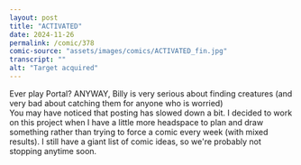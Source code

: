 ```yaml
---
layout: post
title: "ACTIVATED"
date: 2024-11-26
permalink: /comic/378
comic-source: "assets/images/comics/ACTIVATED_fin.jpg"
transcript: ""
alt: "Target acquired"
---
```

Ever play Portal? ANYWAY, Billy is very serious about finding creatures (and very bad about catching them for anyone who is worried)
<BR>
You may have noticed that posting has slowed down a bit. I decided to work on this project when I have a little more headspace to plan and draw something 
rather than trying to force a comic every week (with mixed results). I still have a giant list of comic ideas, so we're probably not stopping anytime soon.
